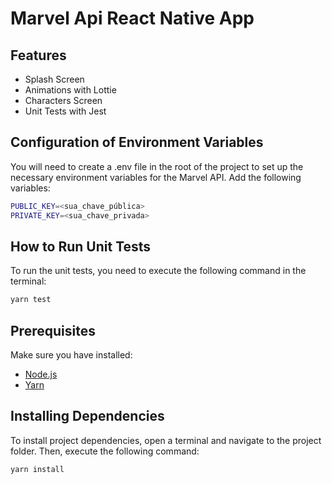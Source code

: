 # Marvel Api React Native App
## Features
* Splash Screen
* Animations with Lottie
* Characters Screen
* Unit Tests with Jest

## Configuration of Environment Variables

You will need to create a .env file in the root of the project to set up the necessary environment variables for the Marvel API. Add the following variables:

```bash
PUBLIC_KEY=<sua_chave_pública>
PRIVATE_KEY=<sua_chave_privada>
```

## How to Run Unit Tests

To run the unit tests, you need to execute the following command in the terminal:

```bash
yarn test
```

## Prerequisites

Make sure you have installed:

- [Node.js](https://nodejs.org/en/download/)
- [Yarn](https://yarnpkg.com/lang/en/docs/install/)

## Installing Dependencies

To install project dependencies, open a terminal and navigate to the project folder. Then, execute the following command:

```bash
yarn install
```

